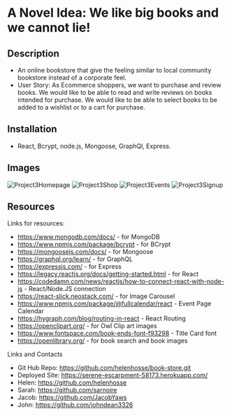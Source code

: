 # A Novel Idea: We like big books and we cannot lie! 

## Description
+ An online bookstore that give the feeling similar to local community bookstore instead of a corporate feel.
+ User Story: As Ecommerce shoppers, we want to purchase and review books. We would like to be able to read and write reviews on books intended for purchase. We would like to be able to select books to be added to a wishlist or to a cart for purchase.

## Installation
+ React, Bcrypt, node.js, Mongoose, GraphQl, Express. 

## Images

![Project3Homepage](https://user-images.githubusercontent.com/115049982/229978106-5ba0eaf2-6870-472e-9e80-cd77fc2adf0a.png)
![Project3Shop](https://user-images.githubusercontent.com/115049982/229978128-244bb99a-e900-4cb9-bbcb-801c239683c8.png)
![Project3Events](https://user-images.githubusercontent.com/115049982/229978180-2fd0cf9a-3974-4861-981b-090ac8500c45.png)
![Project3Signup](https://user-images.githubusercontent.com/115049982/229978185-2e4dae1f-f62d-46d5-9b7b-2a216a554be0.png)

## Resources
Links for resources:
+ https://www.mongodb.com/docs/ - for MongoDB
+ https://www.npmjs.com/package/bcrypt - for BCrypt
+ https://mongoosejs.com/docs/ - for Mongoose
+ https://graphql.org/learn/ - for GraphQL
+ https://expressjs.com/ - for Express
+ https://legacy.reactjs.org/docs/getting-started.html - for React
+ https://codedamn.com/news/reactjs/how-to-connect-react-with-node-js - React/Node.JS connection
+ https://react-slick.neostack.com/ - for Image Carousel
+ https://www.npmjs.com/package/@fullcalendar/react - Event Page Calendar
+ https://hygraph.com/blog/routing-in-react - React Routing
+ https://openclipart.org/ - for Owl Clip art images
+ https://www.fontspace.com/book-ends-font-f93298 - Title Card font
+ https://openlibrary.org/ - for book search and book images

Links and Contacts
+ Git Hub Repo: https://github.com/helenhosse/book-store.git
+ Deployed Site: https://serene-escarpment-58173.herokuapp.com/
+ Helen: https://github.com/helenhosse
+ Sarah: https://github.com/sarnoire
+ Jacob: https://github.com/JacobYaws
+ John: https://github.com/johndean3326
